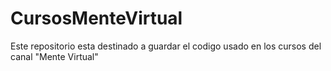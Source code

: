# CursosMenteVirtual
Este repositorio esta destinado a guardar el codigo usado en los cursos del canal "Mente Virtual"
